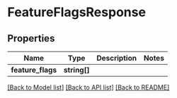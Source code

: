 # FeatureFlagsResponse

## Properties
Name | Type | Description | Notes
------------ | ------------- | ------------- | -------------
**feature_flags** | **string[]** |  | 

[[Back to Model list]](../README.md#documentation-for-models) [[Back to API list]](../README.md#documentation-for-api-endpoints) [[Back to README]](../README.md)


